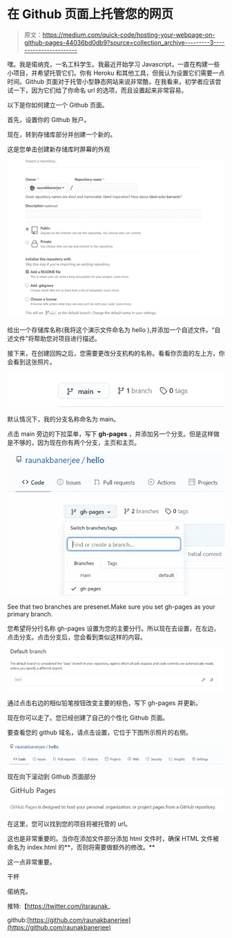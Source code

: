 # 在 Github 页面上托管您的网页

> 原文：<https://medium.com/quick-code/hosting-your-webpage-on-github-pages-44036bd0db9?source=collection_archive---------3----------------------->

嘿。我是偌纳克，一名工科学生。我最近开始学习 Javascript，一直在构建一些小项目，并希望托管它们。你有 Heroku 和其他工具，但我认为设置它们需要一点时间。Github 页面对于托管小型静态网站来说非常酷，在我看来，初学者应该尝试一下，因为它们给了你命名 url 的选项，而且设置起来非常容易。

以下是你如何建立一个 Github 页面。

首先，设置你的 Github 账户。

现在，转到存储库部分并创建一个新的。

这是您单击创建新存储库时屏幕的外观

![](img/59f96b1d777e135de3308be92ffdcbca.png)

给出一个存储库名称(我将这个演示文件命名为 hello ),并添加一个自述文件。“自述文件”将帮助您对项目进行描述。

接下来，在创建回购之后，您需要更改分支机构的名称。看看你页面的左上方，你会看到这张照片。

![](img/ac4f5bf7fc1d52c60e8738d0d4ec6f22.png)

默认情况下，我的分支名称命名为 main。

点击 main 旁边的下拉菜单，写下 **gh-pages** ，并添加另一个分支。但是这样做是不够的，因为现在你有两个分支，主页和主页。

![](img/9cc909090e4489ae3077b4429289126e.png)

See that two branches are presenet.Make sure you set gh-pages as your primary branch.

您希望将分行名称 gh-pages 设置为您的主要分行。所以现在去设置，在左边，点击分支。点击分支后，您会看到类似这样的内容。

![](img/17b4a93f1bcd2118925241f7ff9c30c1.png)

通过点击右边的相似铅笔按钮改变主要的棕色，写下 gh-pages 并更新。

现在你可以走了。您已经创建了自己的个性化 Github 页面。

要查看您的 github 域名，请点击设置，它位于下图所示照片的右侧。

![](img/dcfbfce7733e59f0defdcc6daf80f590.png)

现在向下滚动到 Github 页面部分

![](img/910e50d69ad37b2d3bff0b4ec363dc57.png)

在这里，您可以找到您的项目将被托管的 url。

这也是非常重要的。当你在添加文件部分添加 html 文件时，确保 HTML 文件被命名为 index.html 的**，否则将需要做额外的修改。**

这一点非常重要。

干杯

偌纳克。

推特:【https://twitter.com/itsraunak_ 

github:[https://github.com/raunakbanerjee](https://github.com/raunakbanerjee)